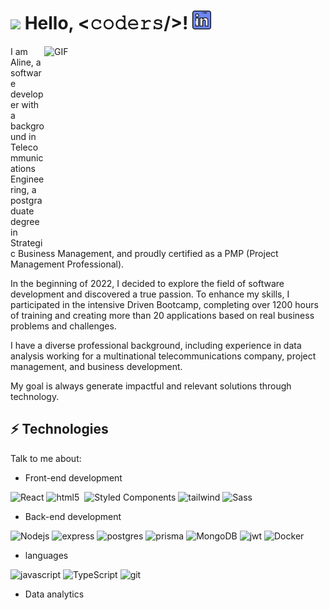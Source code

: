 <!-- [![Typing SVG](https://readme-typing-svg.herokuapp.com?font=Courier+new&color=%23808080&size=40&width=800&duration=6969&lines=Welcome+to+my+profile!)](https://git.io/typing-svg) -->
# <img src="https://emojis.slackmojis.com/emojis/images/1531849430/4246/blob-sunglasses.gif?1531849430" width="30"/> Hello, <𝚌𝚘𝚍𝚎𝚛𝚜/>! <a href="https://www.linkedin.com/in/aline-souza-moura/" target="_blank"><img height="30" src="https://raw.githubusercontent.com/AbhishekMaira10/AbhishekMaira10/master/linkedin.png?raw=true"></a>

<img align="right" alt="GIF" src="https://github.com/arsentieva/arsentieva/blob/main/code.gif?raw=true" width="450" height="320" />

I am Aline, a software developer with a background in Telecommunications Engineering, a postgraduate degree in Strategic Business Management, and proudly certified as a PMP (Project Management Professional).

In the beginning of 2022, I decided to explore the field of software development and discovered a true passion. To enhance my skills, I participated in the intensive Driven Bootcamp, completing over 1200 hours of training and creating more than 20 applications based on real business problems and challenges.

I have a diverse professional background, including experience in data analysis working for a multinational telecommunications company, project management, and business development.

My goal is always generate impactful and relevant solutions through technology.

## ⚡ Technologies
Talk to me about:
- Front-end development
<p>
  <img alt="React" src="https://img.shields.io/badge/React-20232A?style=flat-square&logo=react&logoColor=61DAFB" />  
  <img alt="html5" src="https://img.shields.io/badge/-HTML5-E34F26?style=flat-square&logo=html5&logoColor=white" /> 
  <img alt='' src='https://img.shields.io/badge/CSS3-1572B6?style=flat-square&logo=css3&logoColor=white' >
  <img alt="Styled Components" src="https://img.shields.io/badge/-Styled_Components-db7092?style=flat-square&logo=styled-components&logoColor=white" />
  <img alt='tailwind' src='https://img.shields.io/badge/Tailwind_CSS-38B2AC?style=style=flat-square&logo=tailwind-css&logoColor=white' />
  <img alt="Sass" src="https://img.shields.io/badge/-Sass-CC6699?style=flat-square&logo=sass&logoColor=white" />    
 </p>
  
 - Back-end development 
<p> 
    <img alt="Nodejs" src="https://img.shields.io/badge/-Nodejs-43853d?style=flat-square&logo=Node.js&logoColor=white" />
    <img alt='express' src='https://img.shields.io/badge/Express.js-000000?style=flat-square&logo=express&logoColor=white' />
    <img alt='postgres' src='https://img.shields.io/badge/PostgreSQL-316192?style=flat-square&logo=postgresql&logoColor=white' />
    <img alt='prisma' src='https://img.shields.io/badge/Prisma-3982CE?style=flat-square&logo=Prisma&logoColor=white' />
    <img alt="MongoDB" src="https://img.shields.io/badge/-MongoDB-13aa52?style=flat-square&logo=mongodb&logoColor=white" />
    <img alt='jwt' src='https://img.shields.io/badge/JWT-000000?style=flat-square&logo=JSON%20web%20tokens&logoColor=white' />
    <img alt="Docker" src="https://img.shields.io/badge/-Docker-46a2f1?style=flat-square&logo=docker&logoColor=white" />
</p>
  
- languages  
 <p>
    <img alt='javascript' src='https://img.shields.io/badge/JavaScript-323330?style=style=flat-square&logo=javascript&logoColor=F7DF1E' />  
    <img alt="TypeScript" src="https://img.shields.io/badge/-TypeScript-007ACC?style=flat-square&logo=typescript&logoColor=white" />
    <img alt="git" src="https://img.shields.io/badge/-Git-F05032?style=flat-square&logo=git&logoColor=white" />
 </p>
 
 - Data analytics
<p>
  <img alt='' src='https://img.shields.io/badge/Python-FFD43B?style=flat-square&logo=python&logoColor=blue' />
  <img alt='' src='https://img.shields.io/badge/Tableau-E97627?style=flat-square&logo=Tableau&logoColor=white' />
  <img alt='' src='https://img.shields.io/badge/MySQL-005C84?style=flat-square&logo=mysql&logoColor=white' />
  <img alt='' src=' https://img.shields.io/badge/Jupyter-F37626.svg?&style=flat-square&logo=Jupyter&logoColor=white' />
<img alt='' src='https://img.shields.io/badge/Microsoft_Excel-217346?style=flat-square&logo=microsoft-excel&logoColor=white' />
</p>

<!--

-->
